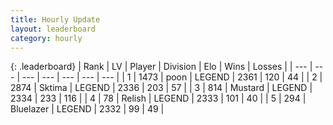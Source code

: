 ```yaml
---
title: Hourly Update
layout: leaderboard
category: hourly
---
```


{: .leaderboard}
| Rank | LV | Player | Division | Elo | Wins | Losses |
| --- | --- | --- | --- | --- | --- | --- |
| <span data-change="0">1</span> | 1473 | <span title="ID: 540690">poon</span> | LEGEND | <span data-change="0">2361</span> | <span data-change="0">120</span> | <span data-change="0">44</span> |
| <span data-change="3">2</span> | 2874 | <span title="ID: 353063">Sktima</span> | LEGEND | <span data-change="6">2336</span> | <span data-change="1">203</span> | <span data-change="0">57</span> |
| <span data-change="-1">3</span> | 814 | <span title="ID: 611082">Mustard</span> | LEGEND | <span data-change="0">2334</span> | <span data-change="0">233</span> | <span data-change="0">116</span> |
| <span data-change="-1">4</span> | 78 | <span title="ID: 758005">Relish</span> | LEGEND | <span data-change="0">2333</span> | <span data-change="0">101</span> | <span data-change="0">40</span> |
| <span data-change="-1">5</span> | 294 | <span title="ID: 221994">Bluelazer</span> | LEGEND | <span data-change="0">2332</span> | <span data-change="0">99</span> | <span data-change="0">49</span> |